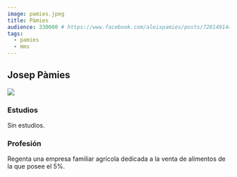```yaml
---
image: pamies.jpeg
title: Pàmies
audience: 330000 # https://www.facebook.com/aleixpamies/posts/728149144206603/
tags: 
  - pamies
  - mms
---
```

## Josep Pàmies
<img src="/pamies.jpeg" />

### Estudios

Sin estudios.

### Profesión

Regenta una empresa familiar agrícola dedicada a la venta de alimentos de la que posee el 5%.